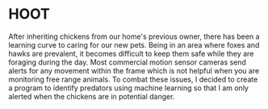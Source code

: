 # HOOT

After inheriting chickens from our home's previous owner, there has been a learning curve to caring for our new pets. Being in an area where foxes and hawks are prevalent, it becomes difficult to keep them safe while they are foraging during the day.  Most commercial motion sensor cameras send alerts for any movement within the frame which is not helpful when you are monitoring free range animals.  To combat these issues, I decided to create a program to identify predators using machine learning so that I am only alerted when the chickens are in potential danger.  
